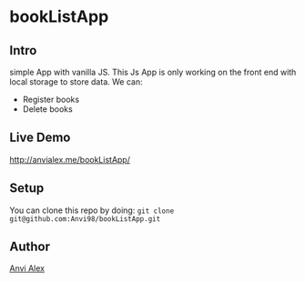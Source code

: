 # bookListApp
## Intro
simple App with vanilla JS.
This Js App is only working on the front end with local storage to store data.
We can:
- Register books
- Delete books



## Live Demo

http://anvialex.me/bookListApp/


## Setup 
You can clone this repo by doing:
`git clone git@github.com:Anvi98/bookListApp.git`

## Author

[Anvi Alex](https://www.linkedin.com/in/anvi-alex-eponon/)


